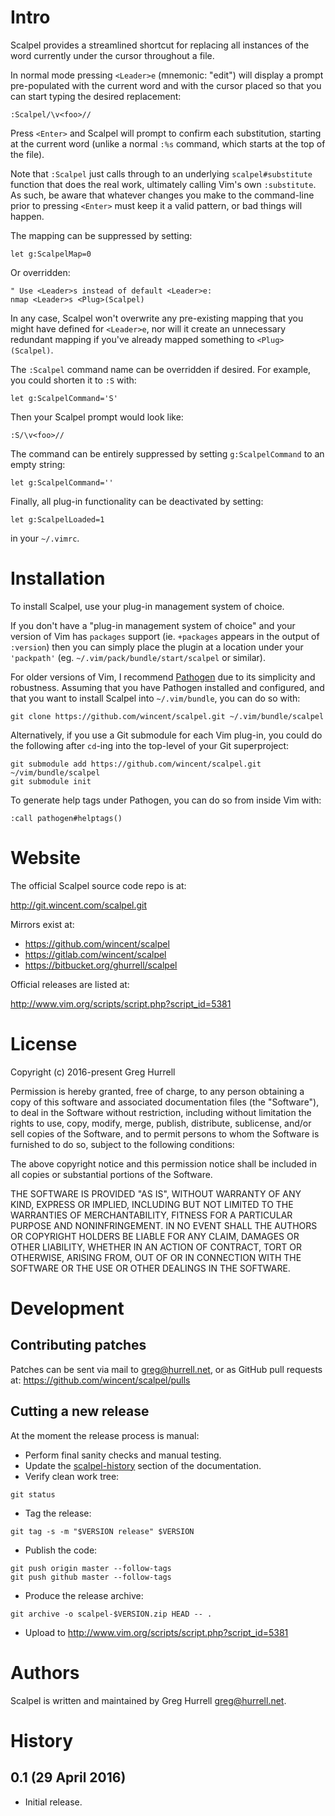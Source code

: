 # Intro

Scalpel provides a streamlined shortcut for replacing all instances of the word currently under the cursor throughout a file.

In normal mode pressing `<Leader>e` (mnemonic: "edit") will display a prompt pre-populated with the current word and with the cursor placed so that you can start typing the desired replacement:

```
:Scalpel/\v<foo>//
```

Press `<Enter>` and Scalpel will prompt to confirm each substitution, starting at the current word (unlike a normal `:%s` command, which starts at the top of the file).

Note that `:Scalpel` just calls through to an underlying `scalpel#substitute` function that does the real work, ultimately calling Vim's own `:substitute`. As such, be aware that whatever changes you make to the command-line prior to pressing `<Enter>` must keep it a valid pattern, or bad things will happen.

The mapping can be suppressed by setting:

```
let g:ScalpelMap=0
```

Or overridden:

```
" Use <Leader>s instead of default <Leader>e:
nmap <Leader>s <Plug>(Scalpel)
```

In any case, Scalpel won't overwrite any pre-existing mapping that you might have defined for `<Leader>e`, nor will it create an unnecessary redundant mapping if you've already mapped something to `<Plug>(Scalpel)`.

The `:Scalpel` command name can be overridden if desired. For example, you could shorten it to `:S` with:

```
let g:ScalpelCommand='S'
```

Then your Scalpel prompt would look like:

```
:S/\v<foo>//
```

The command can be entirely suppressed by setting `g:ScalpelCommand` to an empty string:

```
let g:ScalpelCommand=''
```

Finally, all plug-in functionality can be deactivated by setting:

```
let g:ScalpelLoaded=1
```

in your `~/.vimrc`.

# Installation

To install Scalpel, use your plug-in management system of choice.

If you don't have a "plug-in management system of choice" and your version of Vim has `packages` support (ie. `+packages` appears in the output of `:version`) then you can simply place the plugin at a location under your `'packpath'` (eg. `~/.vim/pack/bundle/start/scalpel` or similar).

For older versions of Vim, I recommend [Pathogen](https://github.com/tpope/vim-pathogen) due to its simplicity and robustness. Assuming that you have Pathogen installed and configured, and that you want to install Scalpel into `~/.vim/bundle`, you can do so with:

```
git clone https://github.com/wincent/scalpel.git ~/.vim/bundle/scalpel
```

Alternatively, if you use a Git submodule for each Vim plug-in, you could do the following after `cd`-ing into the top-level of your Git superproject:

```
git submodule add https://github.com/wincent/scalpel.git ~/vim/bundle/scalpel
git submodule init
```

To generate help tags under Pathogen, you can do so from inside Vim with:

```
:call pathogen#helptags()
```

# Website

The official Scalpel source code repo is at:

http://git.wincent.com/scalpel.git

Mirrors exist at:

- https://github.com/wincent/scalpel
- https://gitlab.com/wincent/scalpel
- https://bitbucket.org/ghurrell/scalpel

Official releases are listed at:

http://www.vim.org/scripts/script.php?script_id=5381

# License

Copyright (c) 2016-present Greg Hurrell

Permission is hereby granted, free of charge, to any person obtaining a copy of this software and associated documentation files (the "Software"), to deal in the Software without restriction, including without limitation the rights to use, copy, modify, merge, publish, distribute, sublicense, and/or sell copies of the Software, and to permit persons to whom the Software is furnished to do so, subject to the following conditions:

The above copyright notice and this permission notice shall be included in all copies or substantial portions of the Software.

THE SOFTWARE IS PROVIDED "AS IS", WITHOUT WARRANTY OF ANY KIND, EXPRESS OR IMPLIED, INCLUDING BUT NOT LIMITED TO THE WARRANTIES OF MERCHANTABILITY, FITNESS FOR A PARTICULAR PURPOSE AND NONINFRINGEMENT. IN NO EVENT SHALL THE AUTHORS OR COPYRIGHT HOLDERS BE LIABLE FOR ANY CLAIM, DAMAGES OR OTHER LIABILITY, WHETHER IN AN ACTION OF CONTRACT, TORT OR OTHERWISE, ARISING FROM, OUT OF OR IN CONNECTION WITH THE SOFTWARE OR THE USE OR OTHER DEALINGS IN THE SOFTWARE.

# Development

## Contributing patches

Patches can be sent via mail to greg@hurrell.net, or as GitHub pull requests at: https://github.com/wincent/scalpel/pulls

## Cutting a new release

At the moment the release process is manual:

- Perform final sanity checks and manual testing.
- Update the [scalpel-history](#user-content-scalpel-history) section of the documentation.
- Verify clean work tree:

```
git status
```

- Tag the release:

```
git tag -s -m "$VERSION release" $VERSION
```

- Publish the code:

```
git push origin master --follow-tags
git push github master --follow-tags
```

- Produce the release archive:

```
git archive -o scalpel-$VERSION.zip HEAD -- .
```

- Upload to http://www.vim.org/scripts/script.php?script_id=5381

# Authors

Scalpel is written and maintained by Greg Hurrell <greg@hurrell.net>.

# History

## 0.1 (29 April 2016)

- Initial release.
